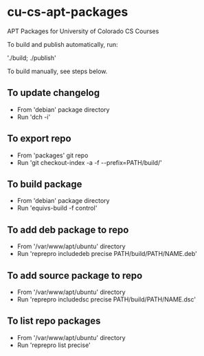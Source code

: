 cu-cs-apt-packages
==================

APT Packages for University of Colorado CS Courses

To build and publish automatically, run:

'./build; ./publish'

To build manually, see steps below.

To update changelog
-------------------
* From 'debian' package directory
* Run 'dch -i'

To export repo
--------------
* From 'packages' git repo
* Run 'git checkout-index -a -f --prefix=PATH/build/'

To build package
----------------
* From 'debian' package directory
* Run 'equivs-build -f control'

To add deb package to repo
--------------------------
* From '/var/www/apt/ubuntu' directory
* Run 'reprepro includedeb precise PATH/build/PATH/NAME.deb'

To add source package to repo
-----------------------------
* From '/var/www/apt/ubuntu' directory
* Run 'reprepro includedsc precise PATH/build/PATH/NAME.dsc'

To list repo packages
---------------------
* From '/var/www/apt/ubuntu' directory
* Run 'reprepro list precise'
